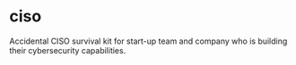 # ciso
Accidental CISO survival kit for start-up team and company who is building their cybersecurity capabilities.
